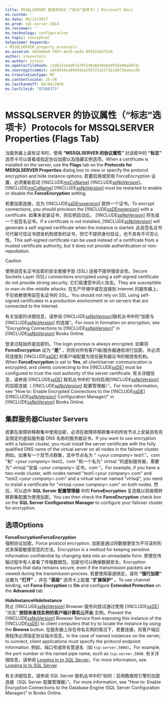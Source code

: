 ```yaml
---
title: MSSQLSERVER 属性的协议（“标志”选项卡）| Microsoft Docs
ms.custom: ''
ms.date: 06/13/2017
ms.prod: sql-server-2014
ms.reviewer: ''
ms.technology: configuration
ms.topic: conceptual
helpviewer_keywords:
- MSSQLSERVER property protocols
ms.assetid: 4d38e6e9-f95f-4e79-ae45-89f631037528
author: stevestein
ms.author: sstein
ms.openlocfilehash: c1d6141e4267a707e38a6b40e8a955ba08addfdc
ms.sourcegitcommit: ad4d92dce894592a259721a1571b1d8736abacdb
ms.translationtype: MT
ms.contentlocale: zh-CN
ms.lasthandoff: 08/04/2020
ms.locfileid: "87588173"
---
```

# <a name="protocols-for-mssqlserver-properties-flags-tab"></a><span data-ttu-id="e7c81-102">MSSQLSERVER 的协议属性（“标志”选项卡）</span><span class="sxs-lookup"><span data-stu-id="e7c81-102">Protocols for MSSQLSERVER Properties (Flags Tab)</span></span>
  <span data-ttu-id="e7c81-103">当服务器上装有证书时，使用 **“MSSQLSERVER 的协议属性”** 对话框中的 **“标志”** 选项卡可以查看或指定协议加密以及隐藏实例选项。</span><span class="sxs-lookup"><span data-stu-id="e7c81-103">When a certificate is installed on the server, use the **Flags** tab on the **Protocols for MSSQLSERVER Properties** dialog box to view or specify the protocol encryption and hide instance options.</span></span> <span data-ttu-id="e7c81-104">若要启用或禁用 ForceEncryption  设置，必须重新启动 [!INCLUDE[msCoName](../../includes/msconame-md.md)] [!INCLUDE[ssNoVersion](../../includes/ssnoversion-md.md)]。</span><span class="sxs-lookup"><span data-stu-id="e7c81-104">[!INCLUDE[msCoName](../../includes/msconame-md.md)] [!INCLUDE[ssNoVersion](../../includes/ssnoversion-md.md)] must be restarted to enable or disable the **ForceEncryption** setting.</span></span>  
  
 <span data-ttu-id="e7c81-105">若要加密连接，应为 [!INCLUDE[ssDEnoversion](../../includes/ssdenoversion-md.md)] 提供一个证书。</span><span class="sxs-lookup"><span data-stu-id="e7c81-105">To encrypt connections, you should provision the [!INCLUDE[ssDEnoversion](../../includes/ssdenoversion-md.md)] with a certificate.</span></span> <span data-ttu-id="e7c81-106">如果未安装证书，则实例启动后， [!INCLUDE[ssNoVersion](../../includes/ssnoversion-md.md)] 将生成一个自签名证书。</span><span class="sxs-lookup"><span data-stu-id="e7c81-106">If a certificate is not installed, [!INCLUDE[ssNoVersion](../../includes/ssnoversion-md.md)] will generate a self-signed certificate when the instance is started.</span></span> <span data-ttu-id="e7c81-107">此自签名证书可代替可信证书颁发机构颁发的证书，但它不提供身份验证，也不具有不可否认性。</span><span class="sxs-lookup"><span data-stu-id="e7c81-107">This self-signed certificate can be used instead of a certificate from a trusted certificate authority, but it does not provide authentication or non-repudiation.</span></span>  
  
> [!CAUTION]  
>  <span data-ttu-id="e7c81-108">使用自签名证书加密的安全套接字层 (SSL) 连接不提供强安全性。</span><span class="sxs-lookup"><span data-stu-id="e7c81-108">Secure Sockets Layer (SSL) connections encrypted using a self-signed certificate do not provide strong security.</span></span> <span data-ttu-id="e7c81-109">它们易遭受中间人攻击。</span><span class="sxs-lookup"><span data-stu-id="e7c81-109">They are susceptible to man-in-the-middle attacks.</span></span> <span data-ttu-id="e7c81-110">在生产环境中或在连接到 Internet 的服务器上，不应依赖使用自签名证书的 SSL。</span><span class="sxs-lookup"><span data-stu-id="e7c81-110">You should not rely on SSL using self-signed certificates in a production environment or on servers that are connected to the Internet.</span></span>  
  
 <span data-ttu-id="e7c81-111">有关加密的详细信息，请参阅 [!INCLUDE[ssNoVersion](../../includes/ssnoversion-md.md)]联机丛书中的“加密与 [!INCLUDE[ssNoVersion](../../includes/ssnoversion-md.md)] 的连接”。</span><span class="sxs-lookup"><span data-stu-id="e7c81-111">For more in formation on encryption, see "Encrypting Connections to [!INCLUDE[ssNoVersion](../../includes/ssnoversion-md.md)]" in [!INCLUDE[ssNoVersion](../../includes/ssnoversion-md.md)] Books Online.</span></span>  
  
 <span data-ttu-id="e7c81-112">登录过程始终是加密的。</span><span class="sxs-lookup"><span data-stu-id="e7c81-112">The login process is always encrypted.</span></span> <span data-ttu-id="e7c81-113">如果将 **ForceEncryption** 设为 **“是”** ，则将对所有客户端/服务器通信进行加密，并必须将连接到 [!INCLUDE[ssDE](../../includes/ssde-md.md)] 的客户端配置为信任服务器证书的根颁发机构。</span><span class="sxs-lookup"><span data-stu-id="e7c81-113">When **ForceEncryption** is set to **Yes**, all client/server communication is encrypted, and clients connecting to the [!INCLUDE[ssDE](../../includes/ssde-md.md)] must be configured to trust the root authority of the server certificate.</span></span> <span data-ttu-id="e7c81-114">有关详细信息，请参阅 [!INCLUDE[ssDE](../../includes/ssde-md.md)] 联机丛书中的“如何启用[!INCLUDE[ssNoVersion](../../includes/ssnoversion-md.md)] 的加密连接（ [!INCLUDE[ssNoVersion](../../includes/ssnoversion-md.md)] 配置管理器）”。</span><span class="sxs-lookup"><span data-stu-id="e7c81-114">For more information, see "How to: Enable Encrypted Connections to the [!INCLUDE[ssDE](../../includes/ssde-md.md)] ([!INCLUDE[ssNoVersion](../../includes/ssnoversion-md.md)] Configuration Manager)" in [!INCLUDE[ssNoVersion](../../includes/ssnoversion-md.md)] Books Online.</span></span>  
  
## <a name="cluster-servers"></a><span data-ttu-id="e7c81-115">集群服务器</span><span class="sxs-lookup"><span data-stu-id="e7c81-115">Cluster Servers</span></span>  
 <span data-ttu-id="e7c81-116">若要在故障转移群集中使用加密，必须在故障转移群集中的所有节点上安装具有完全限定的虚拟服务器 DNS 名称的服务器证书。</span><span class="sxs-lookup"><span data-stu-id="e7c81-116">If you want to use encryption with a failover cluster, you must install the server certificate with the fully qualified DNS name of the virtual server on all nodes in the failover cluster.</span></span> <span data-ttu-id="e7c81-117">例如，如果有一个双节点群集，其中节点名为 " *\<your company>* test1."。com "和" *\<your company>* test2。com "和一个名为" virtsql "的虚拟服务器，需要为" virtsql "安装 *\<your company>* 证书。com "。</span><span class="sxs-lookup"><span data-stu-id="e7c81-117">For example, if you have a two-node cluster, with nodes named "test1.*\<your company>*.com" and "test2.*\<your company>*.com" and a virtual server named "virtsql", you need to install a certificate for "virtsql.*\<your company>*.com" on both nodes.</span></span> <span data-ttu-id="e7c81-118">然后，可以选中 **SQL Server 配置管理器** 中的 **ForceEncryption** 复选框以将故障转移群集配置为使用加密。</span><span class="sxs-lookup"><span data-stu-id="e7c81-118">You can then check the **ForceEncryption** check box on the **SQL Server Configuration Manager** to configure your failover cluster for encryption.</span></span>  
  
## <a name="options"></a><span data-ttu-id="e7c81-119">选项</span><span class="sxs-lookup"><span data-stu-id="e7c81-119">Options</span></span>  
 <span data-ttu-id="e7c81-120">**ForceEncryption**</span><span class="sxs-lookup"><span data-stu-id="e7c81-120">**ForceEncryption**</span></span>  
 <span data-ttu-id="e7c81-121">强制协议加密。</span><span class="sxs-lookup"><span data-stu-id="e7c81-121">Force protocol encryption.</span></span> <span data-ttu-id="e7c81-122">加密是通过将数据更改为不可读的形式来保密敏感信息的方法。</span><span class="sxs-lookup"><span data-stu-id="e7c81-122">Encryption is a method for keeping sensitive information confidential by changing data into an unreadable form.</span></span> <span data-ttu-id="e7c81-123">即使在传输过程中有人查看了传输数据包，加密也可以确保数据安全。</span><span class="sxs-lookup"><span data-stu-id="e7c81-123">Encryption ensures that data remains secure, even if the transmission packets are viewed during the transmission process.</span></span> <span data-ttu-id="e7c81-124">若要使用渠道绑定，请将 **“强行加密”** 设置为 **“打开”** ，并在 **“高级”** 选项卡上配置 **“扩展保护”** 。</span><span class="sxs-lookup"><span data-stu-id="e7c81-124">To use channel binding, set **Force Encryption** to **On** and configure **Extended Protection** on the **Advanced** tab.</span></span>  
  
 <span data-ttu-id="e7c81-125">**HideInstance**</span><span class="sxs-lookup"><span data-stu-id="e7c81-125">**HideInstance**</span></span>  
 <span data-ttu-id="e7c81-126">防止 [!INCLUDE[ssNoVersion](../../includes/ssnoversion-md.md)] Browser 服务向尝试通过使用 [!INCLUDE[ssDE](../../includes/ssde-md.md)] “浏览” **按钮来查找实例的客户端计算机公开此** 实例。</span><span class="sxs-lookup"><span data-stu-id="e7c81-126">Prevent the [!INCLUDE[ssNoVersion](../../includes/ssnoversion-md.md)] Browser Service from exposing this instance of the [!INCLUDE[ssDE](../../includes/ssde-md.md)] to client computers that try to locate the instance by using the **Browse** button.</span></span> <span data-ttu-id="e7c81-127">在服务器上存在命名实例的情况下，若要连接，则客户端应用程序必须指定协议端点信息。</span><span class="sxs-lookup"><span data-stu-id="e7c81-127">In the case of named instances on the server, to connect, client applications must specify the protocol endpoint information.</span></span> <span data-ttu-id="e7c81-128">例如，端口号或命名管道名（如 `tcp:server,5000`）。</span><span class="sxs-lookup"><span data-stu-id="e7c81-128">For example, the port number or the named pipe name, such as `tcp:server,5000`.</span></span> <span data-ttu-id="e7c81-129">有关详细信息，请参阅 [Logging In to SQL Server](../../database-engine/configure-windows/logging-in-to-sql-server.md)。</span><span class="sxs-lookup"><span data-stu-id="e7c81-129">For more information, see [Logging In to SQL Server](../../database-engine/configure-windows/logging-in-to-sql-server.md).</span></span>  
  
 <span data-ttu-id="e7c81-130">有关详细信息，请参阅 SQL Server 联机丛书中的“如何：启用数据库引擎的加密连接（SQL Server 配置管理器）”。</span><span class="sxs-lookup"><span data-stu-id="e7c81-130">For more information, see "How to: Enable Encryption Connections to the Database Engine (SQL Server Configuration Manager)" in Books Online.</span></span>  
  
  
